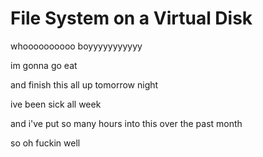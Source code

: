 # File System on a Virtual Disk

whoooooooooo boyyyyyyyyyyy

im gonna go eat

and finish this all up tomorrow night

ive been sick all week

and i've put so many hours into this over the past month

so oh fuckin well
